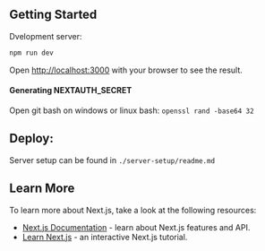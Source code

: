 ## Getting Started

Dvelopment server:

```bash
npm run dev
```

Open [http://localhost:3000](http://localhost:3000) with your browser to see the result.

#### Generating NEXTAUTH_SECRET

Open git bash on windows or linux bash:
`openssl rand -base64 32`

## Deploy:

Server setup can be found in `./server-setup/readme.md`

## Learn More

To learn more about Next.js, take a look at the following resources:

-   [Next.js Documentation](https://nextjs.org/docs) - learn about Next.js features and API.
-   [Learn Next.js](https://nextjs.org/learn) - an interactive Next.js tutorial.
